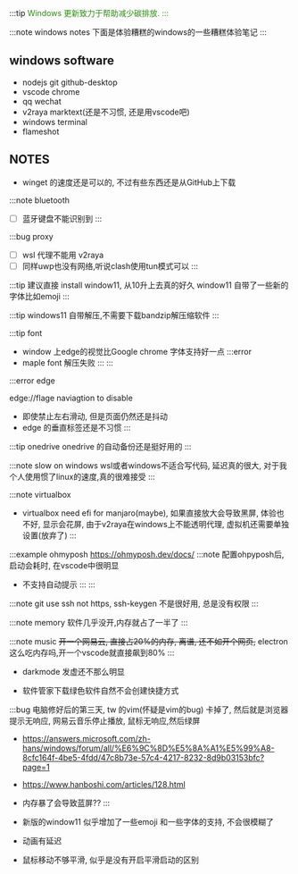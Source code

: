 :::tip
<iconify-icon icon="fluent:leaf-two-20-regular" style="color: #2c8d11;" />
Windows 更新致力于帮助减少碳排放.
:::

:::note windows notes
下面是体验糟糕的windows的一些糟糕体验笔记
:::

## windows software

* nodejs  git github-desktop
* vscode chrome
* qq wechat 
* v2raya marktext(还是不习惯, 还是用vscode吧)  
* windows terminal
* flameshot

## NOTES

* winget 的速度还是可以的, 不过有些东西还是从GitHub上下载

:::note bluetooth
- [ ] 蓝牙键盘不能识别到
:::

:::bug proxy
- [ ] wsl 代理不能用 v2raya
- [ ] 同样uwp也没有网络,听说clash使用tun模式可以
:::

:::tip
建议直接 install window11, 从10升上去真的好久
window11 自带了一些新的字体比如emoji
:::

:::tip
windows11 自带解压,不需要下载bandzip解压缩软件
:::

:::tip font
* window 上edge的视觉比Google chrome 字体支持好一点
:::error
* maple font 解压失败
:::
:::

:::error edge

edge://flage naviagtion to disable

* 即使禁止左右滑动, 但是页面仍然还是抖动
* edge 的垂直标签还是不习惯
:::

:::tip onedrive
onedrive 的自动备份还是挺好用的
:::

:::note slow on windows
wsl或者windows不适合写代码, 延迟真的很大, 对于我个人使用惯了linux的速度,真的很难接受
::: 

:::note virtualbox
* virtualbox need efi for manjaro(maybe), 如果直接放大会导致黑屏, 体验也不好, 显示会花屏, 由于v2raya在windows上不能透明代理, 虚拟机还需要单独设置(放弃了)
:::

:::example ohmyposh
https://ohmyposh.dev/docs/
:::note
配置ohpyposh后, 启动会耗时, 在vscode中很明显
* 不支持自动提示
:::
:::

:::note git
use ssh not https,  ssh-keygen 不是很好用, 总是没有权限
:::

:::note memory
软件几乎没开,内存就占了一半了
:::

:::note music 
~~开一个网易云, 直接占20%的内存, 离谱, 还不如开个网页,~~ electron这么吃内存吗,开一个vscode就直接飙到80%
:::

* darkmode 发虚还不那么明显


* 软件管家下载绿色软件自然不会创建快捷方式

:::bug
电脑修好后的第三天, tw 的vim(怀疑是vim的bug) 卡掉了, 然后就是浏览器提示无响应, 网易云音乐停止播放, 鼠标无响应,然后绿屏
* https://answers.microsoft.com/zh-hans/windows/forum/all/%E6%9C%8D%E5%8A%A1%E5%99%A8-8cfc164f-4be5-4fdd/47c8b73e-57c4-4217-8232-8d9b03153bfc?page=1
* https://www.hanboshi.com/articles/128.html
* 内存暴了会导致蓝屏?? 
:::

* 新版的window11 似乎增加了一些emoji 和一些字体的支持, 不会很模糊了
* 动画有延迟
* 鼠标移动不够平滑, 似乎是没有开启平滑启动的区别